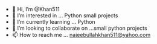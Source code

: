 - 👋 Hi, I’m @Khan511
- 👀 I’m interested in ... Python small projects
- 🌱 I’m currently learning ... Python
- 💞️ I’m looking to collaborate on ...small python projects
- 📫 How to reach me ... najeebullahkhan511@yahoo.com

<!---
Khan511/Khan511 is a ✨ special ✨ repository because its `README.md` (this file) appears on your GitHub profile.
You can click the Preview link to take a look at your changes.
--->
